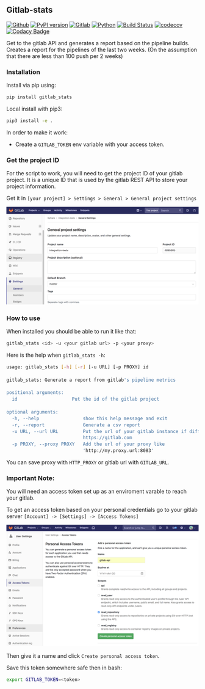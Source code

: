 ## Gitlab-stats

[![Github](https://img.shields.io/badge/github-gitlab_stats-blue.svg)](https://github.com/Sylhare/gitlab_stats)
[![PyPI version](https://badge.fury.io/py/gitlab-stats.svg)](https://pypi.org/project/gitlab-stats/)
[![Gitlab](https://img.shields.io/badge/gitlab_api-v4-orange.svg)](https://github.com/Sylhare/gitlab_stats)
[![Python](https://img.shields.io/badge/python-3.6.x-yellow.svg)](https://github.com/Sylhare/gitlab_stats) 
[![Build Status](https://travis-ci.org/Sylhare/gitlab_stats.svg?branch=master)](https://travis-ci.org/Sylhare/gitlab_stats)
[![codecov](https://codecov.io/gh/Sylhare/gitlab_stats/branch/master/graph/badge.svg)](https://codecov.io/gh/Sylhare/gitlab_stats)
[![Codacy Badge](https://api.codacy.com/project/badge/Grade/d31f29a89e4f4c929b945d931ba1db26)](https://www.codacy.com/app/Sylhare/gitlab_stats?utm_source=github.com&amp;utm_medium=referral&amp;utm_content=Sylhare/gitlab_stats&amp;utm_campaign=Badge_Grade)

Get to the gitlab API and generates a report based on the pipeline builds.
Creates a report for the pipelines of the last two weeks. 
(On the assumption that there are less than 100 push per 2 weeks)

### Installation

Install via pip using:

```bash
pip install gitlab_stats
```

Local install with pip3:
```bash
pip3 install -e .   
```

In order to make it work:

- Create a `GITLAB_TOKEN` env variable with your access token.

### Get the project ID

For the script to work, you will need to get the project ID of your gitlab project.
It is a unique ID that is used by the gitlab REST API to store your project information.

Get it in `[your project] > Settings > General > General project settings`

![General project settings](https://github.com/Sylhare/gitlab_stats/blob/master/docs/screenshot.png?raw=true)

### How to use

When installed you should be able to run it like that:

```bash
gitlab_stats <id> -u <your gitlab url> -p <your proxy>
```

Here is the help when `gitlab_stats -h`:

```bash
usage: gitlab_stats [-h] [-r] [-u URL] [-p PROXY] id

gitlab_stats: Generate a report from gitlab's pipeline metrics

positional arguments:
  id                    Put the id of the gitlab project

optional arguments:
  -h, --help                show this help message and exit
  -r, --report              Generate a csv report
  -u URL, --url URL         Put the url of your gitlab instance if different from
                            https://gitlab.com
  -p PROXY, --proxy PROXY   Add the url of your proxy like
                            'http://my.proxy.url:8083'
```

You can save proxy with `HTTP_PROXY` or gitlab url with `GITLAB_URL`.

### Important Note:

You will need an access token set up as an enviroment varable to reach your gitlab.

To get an access token based on your personal credentials go to your gitlab server `[Account] -> [Settings] -> [Access Tokens]`

![General project settings](https://github.com/Sylhare/gitlab_stats/blob/master/docs/token.png?raw=true)

Then give it a name and click `Create personal access token`.

Save this token somewhere safe then in bash: 
```bash
export GITLAB_TOKEN=<token>
```

